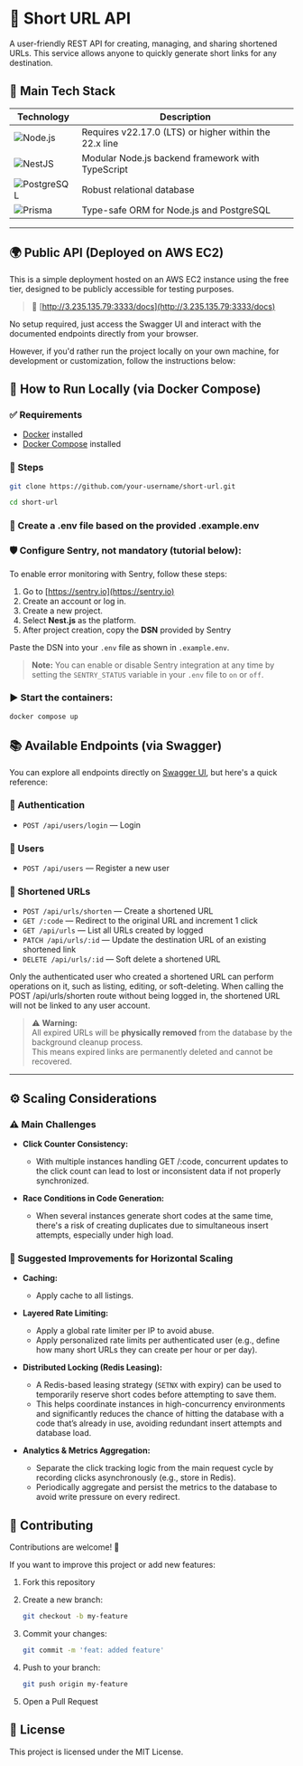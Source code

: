 # 🔗 Short URL API

A user-friendly REST API for creating, managing, and sharing shortened URLs. This service allows anyone to quickly generate short links for any destination.

## 🧰 Main Tech Stack

| Technology                                                                                     | Description                                            |
| ---------------------------------------------------------------------------------------------- | ------------------------------------------------------ |
| ![Node.js](https://img.shields.io/badge/Node.js-22.17.0-brightgreen?logo=nodedotjs)            | Requires v22.17.0 (LTS) or higher within the 22.x line |
| ![NestJS](https://img.shields.io/badge/-NestJS-E0234E?logo=nestjs&logoColor=white)             | Modular Node.js backend framework with TypeScript      |
| ![PostgreSQL](https://img.shields.io/badge/-PostgreSQL-4169E1?logo=postgresql&logoColor=white) | Robust relational database                             |
| ![Prisma](https://img.shields.io/badge/-Prisma-2D3748?logo=prisma&logoColor=white)             | Type-safe ORM for Node.js and PostgreSQL               |

---

## 🌍 Public API (Deployed on AWS EC2)

This is a simple deployment hosted on an AWS EC2 instance using the free tier, designed to be publicly accessible for testing purposes.

> 📎 [http://3.235.135.79:3333/docs](http://3.235.135.79:3333/docs)

No setup required, just access the Swagger UI and interact with the documented endpoints directly from your browser.

However, if you'd rather run the project locally on your own machine, for development or customization, follow the instructions below:

## 🚀 How to Run Locally (via Docker Compose)

### ✅ Requirements

- [Docker](https://www.docker.com/) installed
- [Docker Compose](https://docs.docker.com/compose/) installed

### 🔧 Steps

```bash
git clone https://github.com/your-username/short-url.git

cd short-url
```

### 📄 Create a .env file based on the provided .example.env

### 🛡️ Configure Sentry, not mandatory (tutorial below):

To enable error monitoring with Sentry, follow these steps:

1. Go to [https://sentry.io](https://sentry.io)
2. Create an account or log in.
3. Create a new project.
4. Select **Nest.js** as the platform.
5. After project creation, copy the **DSN** provided by Sentry

Paste the DSN into your `.env` file as shown in `.example.env`.

> **Note:** You can enable or disable Sentry integration at any time by setting the `SENTRY_STATUS` variable in your `.env` file to `on` or `off`.

### ▶️ Start the containers:

```bash
docker compose up
```

## 📚 Available Endpoints (via Swagger)

You can explore all endpoints directly on [Swagger UI](http://44.199.242.110:3333/docs), but here's a quick reference:

### 🔐 Authentication

- `POST /api/users/login` — Login

### 👤 Users

- `POST /api/users` — Register a new user

### 🔗 Shortened URLs

- `POST /api/urls/shorten` — Create a shortened URL
- `GET /:code` — Redirect to the original URL and increment 1 click
- `GET /api/urls` — List all URLs created by logged
- `PATCH /api/urls/:id` — Update the destination URL of an existing shortened link
- `DELETE /api/urls/:id` — Soft delete a shortened URL

Only the authenticated user who created a shortened URL can perform operations on it, such as listing, editing, or soft-deleting. When calling the POST /api/urls/shorten route without being logged in, the shortened URL will not be linked to any user account.

> ⚠️ **Warning:**  
> All expired URLs will be **physically removed** from the database by the background cleanup process.  
> This means expired links are permanently deleted and cannot be recovered.

---

## ⚙️ Scaling Considerations

### ⚠️ Main Challenges

- **Click Counter Consistency:**
  - With multiple instances handling GET /:code, concurrent updates to the click count can lead to lost or inconsistent data if not properly synchronized.

- **Race Conditions in Code Generation:**
  - When several instances generate short codes at the same time, there's a risk of creating duplicates due to simultaneous insert attempts, especially under high load.

### 📌 Suggested Improvements for Horizontal Scaling

- **Caching:**
  - Apply cache to all listings.

- **Layered Rate Limiting:**
  - Apply a global rate limiter per IP to avoid abuse.
  - Apply personalized rate limits per authenticated user (e.g., define how many short URLs they can create per hour or per day).

- **Distributed Locking (Redis Leasing):**
  - A Redis-based leasing strategy (`SETNX` with expiry) can be used to temporarily reserve short codes before attempting to save them.
  - This helps coordinate instances in high-concurrency environments and significantly reduces the chance of hitting the database with a code that’s already in use, avoiding redundant insert attempts and database load.

- **Analytics & Metrics Aggregation:**
  - Separate the click tracking logic from the main request cycle by recording clicks asynchronously (e.g., store in Redis).
  - Periodically aggregate and persist the metrics to the database to avoid write pressure on every redirect.

## 🤝 Contributing

Contributions are welcome! 🚀

If you want to improve this project or add new features:

1. Fork this repository
2. Create a new branch:

   ```bash
   git checkout -b my-feature
   ```

3. Commit your changes:

   ```bash
   git commit -m 'feat: added feature'
   ```

4. Push to your branch:

   ```bash
   git push origin my-feature
   ```

5. Open a Pull Request

## 📄 License

This project is licensed under the MIT License.
